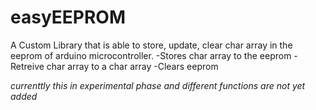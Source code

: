 # easyEEPROM
A Custom Library that is able to store, update, clear char array in the eeprom of arduino microcontroller.
-Stores char array to the eeprom
-Retreive char array to a char array
-Clears eeprom

_currenttly this in experimental phase and different functions are not yet added_

